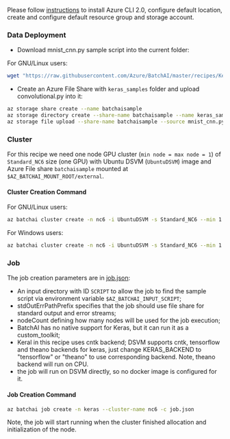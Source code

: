 Please follow [instructions](/recipes/Readme.md) to install Azure CLI 2.0, configure default location, create and configure default resource group and storage account.


### Data Deployment

- Download mnist_cnn.py sample script into the current folder:

For GNU/Linux users:

```sh
wget "https://raw.githubusercontent.com/Azure/BatchAI/master/recipes/Keras/Keras-DSVM/mnist_cnn.py?token=AcZzrU1mri0vNMxtUKL6GW6hSezGK7qBks5Z4ewWwA%3D%3D" -O mnist_cnn.py
```

- Create an Azure File Share with `keras_samples` folder and upload convolutional.py into it:

```sh
az storage share create --name batchaisample
az storage directory create --share-name batchaisample --name keras_samples
az storage file upload --share-name batchaisample --source mnist_cnn.py --path keras_samples
```

### Cluster

For this recipe we need one node GPU cluster (`min node = max node = 1`) of `Standard_NC6` size (one GPU) with Ubuntu DSVM (```UbuntuDSVM```) image and Azure File share `batchaisample` mounted at `$AZ_BATCHAI_MOUNT_ROOT/external`.

#### Cluster Creation Command

For GNU/Linux users:

```sh
az batchai cluster create -n nc6 -i UbuntuDSVM -s Standard_NC6 --min 1 --max 1 --afs-name batchaisample --afs-mount-path external -u $USER -k ~/.ssh/id_rsa.pub
```

For Windows users:

```sh
az batchai cluster create -n nc6 -i UbuntuDSVM -s Standard_NC6 --min 1 --max 1 --afs-name batchaisample --afs-mount-path external -u <user_name> -p <password>
```

### Job

The job creation parameters are in [job.json](./job.json):

- An input directory with ID `SCRIPT` to allow the job to find the sample script via environment variable `$AZ_BATCHAI_INPUT_SCRIPT`;
- stdOutErrPathPrefix specifies that the job should use file share for standard output and error streams;
- nodeCount defining how many nodes will be used for the job execution;
- BatchAI has no native support for Keras, but it can run it as a custom_toolkit;
- Keral in this recipe uses cntk backend; DSVM supports cntk, tensorflow and theano backends for keras, just change KERAS_BACKEND to "tensorflow" or "theano" to use corresponding backend. Note, theano backend will run on CPU.
- the job will run on DSVM directly, so no docker image is configured for it.


#### Job Creation Command

```sh
az batchai job create -n keras --cluster-name nc6 -c job.json
```

Note, the job will start running when the cluster finished allocation and initialization of the node.

